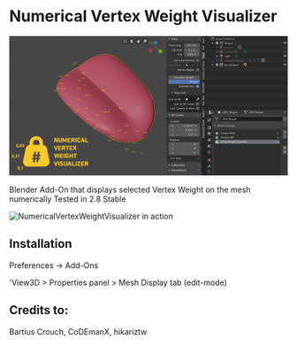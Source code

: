 # Numerical Vertex Weight Visualizer
![NumericalVertexWeightVisualizer Screenshot](images/numerical_vertex_weight_visualizer_banner.png)

Blender Add-On that displays selected Vertex Weight on the mesh numerically
Tested in 2.8 Stable

![NumericalVertexWeightVisualizer in action](https://media.giphy.com/media/fYZdWsKYLJAHPNNvTo/giphy.gif)


## Installation
Preferences -> Add-Ons 

'View3D > Properties panel > Mesh Display tab (edit-mode)

## Credits to:
Bartius Crouch, 
CoDEmanX, 
hikariztw
